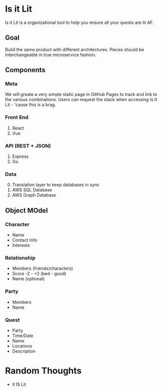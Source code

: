 # Is it Lit
Is it Lit is a organizational tool to help you ensure all your quests are lit AF.

## Goal
Build the same product with different architectures. Pieces should be interchangeable in true microservice fashion.


## Components
### Meta
We will greate a very simple static page in GitHub Pages to track and link to the various combinations.
Users can request the stack when accessing Is It Lit - 'cause this is a brag.

### Front End
1. React
1. Vue

### API (REST + JSON)
1. Express
1. Go

### Data
0. Translation layer to keep databases in sync
1. AWS SQL Database
1. AWS Graph Database

## Object MOdel
### Character
  * Name
  * Contact Info
  * Interests

### Relationship
  * Members (friends/characters)
  * Score -2 - +2 (bed - good)
  * Name (optional)

### Party
  * Members
  * Name

### Quest
  * Party
  * Time/Date
  * Name
  * Locations
  * Description

# Random Thoughts
* it IS Lit
